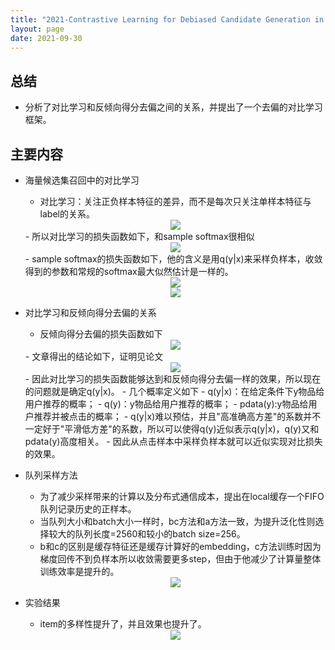 ```yaml
---
title: "2021-Contrastive Learning for Debiased Candidate Generation in Large-Scale Recommender Systems"
layout: page
date: 2021-09-30
---
```


## 总结

- 分析了对比学习和反倾向得分去偏之间的关系，并提出了一个去偏的对比学习框架。

## 主要内容

- 海量候选集召回中的对比学习
    - 对比学习：关注正负样本特征的差异，而不是每次只关注单样本特征与label的关系。
    <div style="text-align: center"><img src="/wiki/attach/images/CLR-02.png" style="max-width:350px"></div>
    - 所以对比学习的损失函数如下，和sample softmax很相似
    <div style="text-align: center"><img src="/wiki/attach/images/CLR-04.png" style="max-width:450px"></div>
    - sample softmax的损失函数如下，他的含义是用q(y|x)来采样负样本，收敛得到的参数和常规的softmax最大似然估计是一样的。
    <div style="text-align: center"><img src="/wiki/attach/images/CLR-06.png" style="max-width:500px"></div>
    <div style="text-align: center"><img src="/wiki/attach/images/CLR-03.png" style="max-width:500px"></div>

- 对比学习和反倾向得分去偏的关系
    - 反倾向得分去偏的损失函数如下
    <div style="text-align: center"><img src="/wiki/attach/images/CLR-05.png" style="max-width:300px"></div>
    - 文章得出的结论如下，证明见论文
    <div style="text-align: center"><img src="/wiki/attach/images/CLR-08.png" style="max-width:800px"></div>
    - 因此对比学习的损失函数能够达到和反倾向得分去偏一样的效果，所以现在的问题就是确定q(y|x)。
    - 几个概率定义如下
        - q(y|x)：在给定条件下y物品给用户推荐的概率；
        - q(y)：y物品给用户推荐的概率；
        - pdata(y):y物品给用户推荐并被点击的概率；
        - q(y|x)难以预估，并且"高准确高方差"的系数并不一定好于"平滑低方差"的系数，所以可以使得q(y)近似表示q(y|x)，q(y)又和pdata(y)高度相关。
    - 因此从点击样本中采样负样本就可以近似实现对比损失的效果。
    
- 队列采样方法
    - 为了减少采样带来的计算以及分布式通信成本，提出在local缓存一个FIFO队列记录历史的正样本。
    - 当队列大小和batch大小一样时，bc方法和a方法一致，为提升泛化性则选择较大的队列长度=2560和较小的batch size=256。
    - b和c的区别是缓存特征还是缓存计算好的embedding，c方法训练时因为梯度回传不到负样本所以收敛需要更多step，但由于他减少了计算量整体训练效率是提升的。
    <div style="text-align: center"><img src="/wiki/attach/images/CLR-07.png" style="max-width:600px"></div>

- 实验结果
    - item的多样性提升了，并且效果也提升了。
    <div style="text-align: center"><img src="/wiki/attach/images/CLR-01.png" style="max-width:700px"></div>